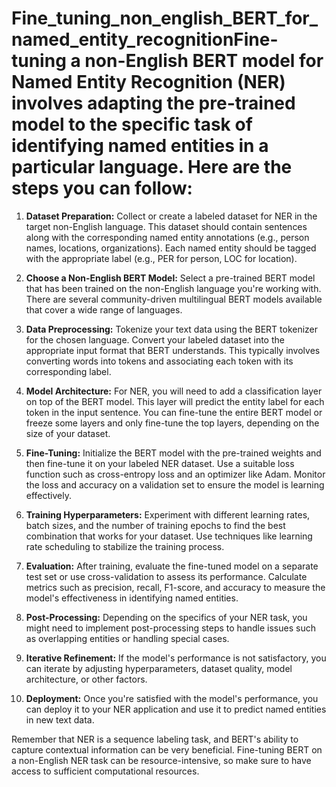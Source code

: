 # Fine_tuning_non_english_BERT_for_named_entity_recognitionFine-tuning a non-English BERT model for Named Entity Recognition (NER) involves adapting the pre-trained model to the specific task of identifying named entities in a particular language. Here are the steps you can follow:

1. **Dataset Preparation:**
   Collect or create a labeled dataset for NER in the target non-English language. This dataset should contain sentences along with the corresponding named entity annotations (e.g., person names, locations, organizations). Each named entity should be tagged with the appropriate label (e.g., PER for person, LOC for location).

2. **Choose a Non-English BERT Model:**
   Select a pre-trained BERT model that has been trained on the non-English language you're working with. There are several community-driven multilingual BERT models available that cover a wide range of languages.

3. **Data Preprocessing:**
   Tokenize your text data using the BERT tokenizer for the chosen language. Convert your labeled dataset into the appropriate input format that BERT understands. This typically involves converting words into tokens and associating each token with its corresponding label.

4. **Model Architecture:**
   For NER, you will need to add a classification layer on top of the BERT model. This layer will predict the entity label for each token in the input sentence. You can fine-tune the entire BERT model or freeze some layers and only fine-tune the top layers, depending on the size of your dataset.

5. **Fine-Tuning:**
   Initialize the BERT model with the pre-trained weights and then fine-tune it on your labeled NER dataset. Use a suitable loss function such as cross-entropy loss and an optimizer like Adam. Monitor the loss and accuracy on a validation set to ensure the model is learning effectively.

6. **Training Hyperparameters:**
   Experiment with different learning rates, batch sizes, and the number of training epochs to find the best combination that works for your dataset. Use techniques like learning rate scheduling to stabilize the training process.

7. **Evaluation:**
   After training, evaluate the fine-tuned model on a separate test set or use cross-validation to assess its performance. Calculate metrics such as precision, recall, F1-score, and accuracy to measure the model's effectiveness in identifying named entities.

8. **Post-Processing:**
   Depending on the specifics of your NER task, you might need to implement post-processing steps to handle issues such as overlapping entities or handling special cases.

9. **Iterative Refinement:**
   If the model's performance is not satisfactory, you can iterate by adjusting hyperparameters, dataset quality, model architecture, or other factors.

10. **Deployment:**
   Once you're satisfied with the model's performance, you can deploy it to your NER application and use it to predict named entities in new text data.

Remember that NER is a sequence labeling task, and BERT's ability to capture contextual information can be very beneficial. Fine-tuning BERT on a non-English NER task can be resource-intensive, so make sure to have access to sufficient computational resources.
